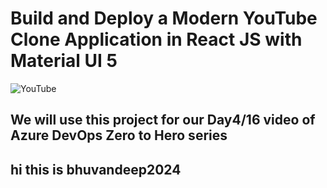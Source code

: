 # Build and Deploy a Modern YouTube Clone Application in React JS with Material UI 5

![YouTube](https://i.ibb.co/4R5RkmW/Thumbnail-5.png)

## We will use this project for our Day4/16 video of Azure DevOps Zero to Hero series
## hi this is bhuvandeep2024